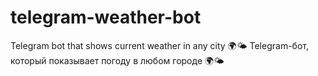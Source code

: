 # telegram-weather-bot
Telegram bot that shows current weather in any city 🌍🌤️ Telegram-бот, который показывает погоду в любом городе 🌍🌤️

